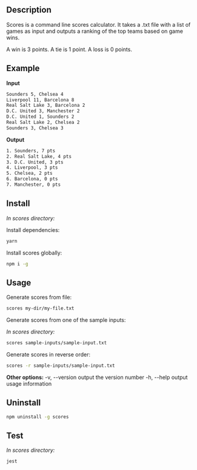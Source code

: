 ## Description

Scores is a command line scores calculator. It takes a .txt file with a list
of games as input and outputs a ranking of the top teams based on game wins.

A win is 3 points.
A tie is 1 point.
A loss is 0 points.

## Example
**Input**
```bash
Sounders 5, Chelsea 4
Liverpool 11, Barcelona 8
Real Salt Lake 3, Barcelona 2
D.C. United 3, Manchester 2
D.C. United 1, Sounders 2
Real Salt Lake 2, Chelsea 2
Sounders 3, Chelsea 3
```

**Output**
```bash
1. Sounders, 7 pts
2. Real Salt Lake, 4 pts
3. D.C. United, 3 pts
4. Liverpool, 3 pts
5. Chelsea, 2 pts
6. Barcelona, 0 pts
7. Manchester, 0 pts
```

## Install

_In scores directory:_

Install dependencies:

```bash
yarn
```

Install scores globally:

```bash
npm i -g
```

## Usage

Generate scores from file:

```bash
scores my-dir/my-file.txt
```

Generate scores from one of the sample inputs:

_In scores directory:_

```bash
scores sample-inputs/sample-input.txt
```

Generate scores in reverse order:

```bash
scores -r sample-inputs/sample-input.txt
```

**Other options:**
-v, --version output the version number
-h, --help output usage information

## Uninstall

```bash
npm uninstall -g scores
```

## Test

_In scores directory:_

```bash
jest
```
